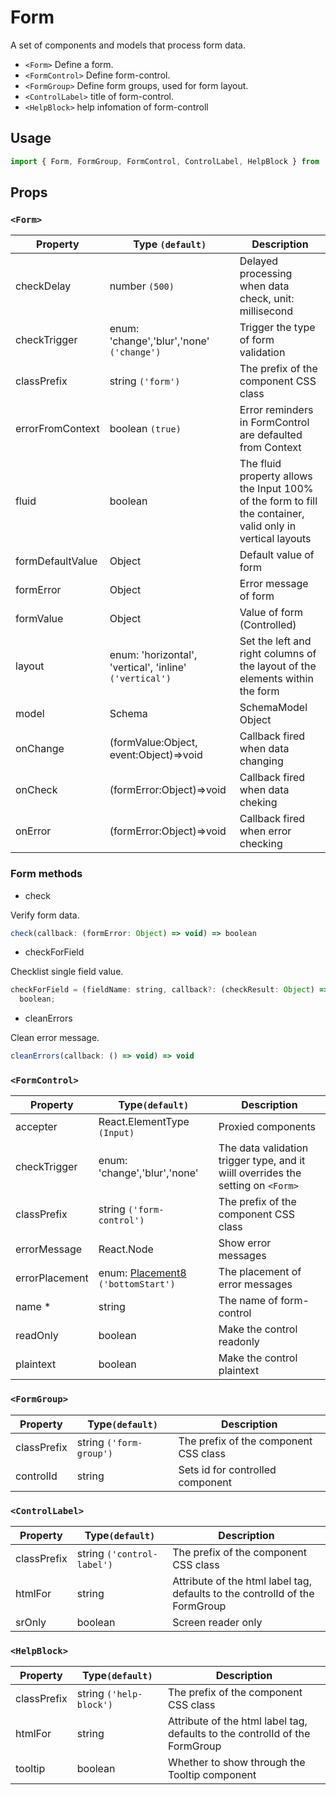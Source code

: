 # Form

A set of components and models that process form data.

- `<Form>` Define a form.
- `<FormControl>` Define form-control.
- `<FormGroup>` Define form groups, used for form layout.
- `<ControlLabel>` title of form-control.
- `<HelpBlock>` help infomation of form-controll

## Usage

```js
import { Form, FormGroup, FormControl, ControlLabel, HelpBlock } from 'rsuite';
```

<!--{demo}-->

## Props

### `<Form>`

| Property         | Type `(default)`                                        | Description                                                                                                |
| ---------------- | ------------------------------------------------------- | ---------------------------------------------------------------------------------------------------------- |
| checkDelay       | number `(500)`                                          | Delayed processing when data check, unit: millisecond                                                      |
| checkTrigger     | enum: 'change','blur','none' `('change')`               | Trigger the type of form validation                                                                        |
| classPrefix      | string `('form')`                                       | The prefix of the component CSS class                                                                      |
| errorFromContext | boolean `(true)`                                        | Error reminders in FormControl are defaulted from Context                                                  |
| fluid            | boolean                                                 | The fluid property allows the Input 100% of the form to fill the container, valid only in vertical layouts |
| formDefaultValue | Object                                                  | Default value of form                                                                                      |
| formError        | Object                                                  | Error message of form                                                                                      |
| formValue        | Object                                                  | Value of form (Controlled)                                                                                 |
| layout           | enum: 'horizontal', 'vertical', 'inline' `('vertical')` | Set the left and right columns of the layout of the elements within the form                               |
| model            | Schema                                                  | SchemaModel Object                                                                                         |
| onChange         | (formValue:Object, event:Object)=>void                  | Callback fired when data changing                                                                          |
| onCheck          | (formError:Object)=>void                                | Callback fired when data cheking                                                                           |
| onError          | (formError:Object)=>void                                | Callback fired when error checking                                                                         |

### Form methods

- check

Verify form data.

```js
check(callback: (formError: Object) => void) => boolean
```

- checkForField

Checklist single field value.

```js
checkForField = (fieldName: string, callback?: (checkResult: Object) => void) =>
  boolean;
```

- cleanErrors

Clean error message.

```js
cleanErrors(callback: () => void) => void
```

### `<FormControl>`

| Property       | Type`(default)`                              | Description                                                                      |
| -------------- | -------------------------------------------- | -------------------------------------------------------------------------------- |
| accepter       | React.ElementType `(Input)`                  | Proxied components                                                               |
| checkTrigger   | enum: 'change','blur','none'                 | The data validation trigger type, and it wiill overrides the setting on `<Form>` |
| classPrefix    | string `('form-control')`                    | The prefix of the component CSS class                                            |
| errorMessage   | React.Node                                   | Show error messages                                                              |
| errorPlacement | enum: [Placement8](#types) `('bottomStart')` | The placement of error messages                                                  |
| name \*        | string                                       | The name of form-control                                                         |
| readOnly       | boolean                                      | Make the control readonly                                                        |
| plaintext      | boolean                                      | Make the control plaintext                                                       |

### `<FormGroup>`

| Property    | Type`(default)`         | Description                           |
| ----------- | ----------------------- | ------------------------------------- |
| classPrefix | string `('form-group')` | The prefix of the component CSS class |
| controlId   | string                  | Sets id for controlled component      |

### `<ControlLabel>`

| Property    | Type`(default)`            | Description                                                                 |
| ----------- | -------------------------- | --------------------------------------------------------------------------- |
| classPrefix | string `('control-label')` | The prefix of the component CSS class                                       |
| htmlFor     | string                     | Attribute of the html label tag, defaults to the controlId of the FormGroup |
| srOnly      | boolean                    | Screen reader only                                                          |

### `<HelpBlock>`

| Property    | Type`(default)`         | Description                                                                 |
| ----------- | ----------------------- | --------------------------------------------------------------------------- |
| classPrefix | string `('help-block')` | The prefix of the component CSS class                                       |
| htmlFor     | string                  | Attribute of the html label tag, defaults to the controlId of the FormGroup |
| tooltip     | boolean                 | Whether to show through the Tooltip component                               |
